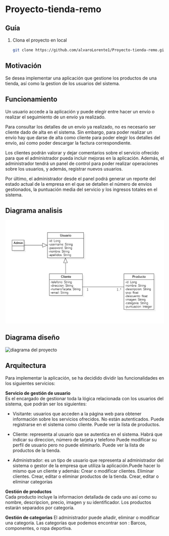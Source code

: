 # Proyecto-tienda-remo

## Guía

1. Clona el proyecto en local
    ```bash
    git clone https://github.com/alvaroLorente1/Proyecto-tienda-remo.git
    ```

## Motivación
Se desea implementar una aplicación que gestione los productos de una tienda, así como la gestion de los usuarios del sistema.

## Funcionamiento
Un usuario accede a la aplicación y puede elegir entre hacer un envío o realizar el seguimiento de un envío ya realizado.  

Para consultar los detalles de un envío ya realizado, no es necesario ser cliente dado de alta en el sistema. Sin embargo, para poder realizar un envío hay que darse de alta como cliente para poder elegir los detalles del envío, así como poder descargar la factura correspondiente.  

Los clientes podrán valorar y dejar comentarios sobre el servicio ofrecido para que el administrador pueda incluir mejoras en la aplicación. 
Además, el administrador tendrá un panel de control para poder realizar operaciones sobre los usuarios, y además, registrar nuevos usuarios.  

Por último, el administrador desde el panel podrá generar un reporte del estado actual de la empresa en el que se detallen el número de envíos gestionados, la puntuación media del servicio y los ingresos totales en el sistema.

## Diagrama analisis
![diagrama del proyecto](diagrama/diagramaAnalisis.png)

## Diagrama diseño
![diagrama del proyecto](diagrama/diagramaDiseño.png)


## Arquitectura
Para implementar la aplicación, se ha decidido dividir las funcionalidades en los siguientes servicios:

 **Servicio de gestión de usuario**  
Es el encargado de gestionar toda la lógica relacionada con los usuarios del sistema, que podrán ser los siguientes:

- Visitante: usuarios que acceden a la página web para obtener información sobre los servicios ofrecidos. No están autenticados.
Puede registrarse en el sistema como cliente.
Puede ver la lista de productos.
- Cliente: representa al usuario que se autentica en el sistema.
Habrá que indicar su direccion, número de tarjeta y telefono
Puede modificar su perfil de usuario pero no puede eliminarlo.
Puede ver la lista de productos de la tienda.

- Administrador: es un tipo de usuario que representa al administrador del sistema o gestor de la empresa que utiliza la aplicación.Puede hacer lo mismo que un cliente y además:
Crear o modificar clientes.
Eliminar clientes.
Crear, editar o eliminar productos de la tienda.
Crear, editar o eliminar categorías


 **Gestión de productos**  
Cada producto incluye la informacion detallada de cada uno así como su nombre, descripcion, precio, imagen y su identificador.
Los productos estarán separados por categoría.

**Gestión de categorias** 
El administrador puede añadir, eliminar o modificar una categoría.
Las categorías que podemos encontrar son : Barcos, componentes, o ropa deportiva.


